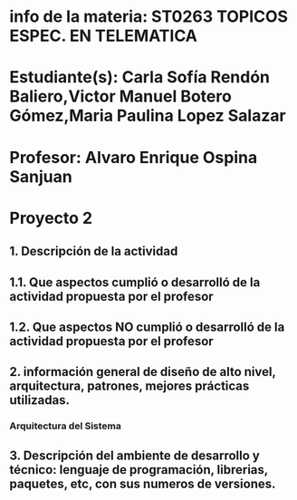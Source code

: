 # info de la materia: ST0263 TOPICOS ESPEC. EN TELEMATICA
#
# Estudiante(s): Carla Sofía Rendón Baliero,Victor Manuel Botero Gómez,Maria Paulina Lopez Salazar 
#
# Profesor: Alvaro Enrique Ospina Sanjuan
#


#  Proyecto 2

## 1. Descripción de la actividad

## 1.1. Que aspectos cumplió o desarrolló de la actividad propuesta por el profesor

## 1.2. Que aspectos NO cumplió o desarrolló de la actividad propuesta por el profesor 

## 2. información general de diseño de alto nivel, arquitectura, patrones, mejores prácticas utilizadas.
### Arquitectura del Sistema

## 3. Descripción del ambiente de desarrollo y técnico: lenguaje de programación, librerias, paquetes, etc, con sus numeros de versiones.

